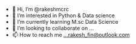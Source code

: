 - 👋 Hi, I’m @rakeshmcrc
- 👀 I’m interested in Python & Data science
- 🌱 I’m currently learning M.sc Data Science
- 💞️ I’m looking to collaborate on ...
- 📫 How to reach me ...rakesh_fin@outlook.com

<!---
rakeshmcrc/rakeshmcrc is a ✨ special ✨ repository because its `README.md` (this file) appears on your GitHub profile.
You can click the Preview link to take a look at your changes.
--->
